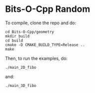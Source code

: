 # Bits-O-Cpp Random

To compile, clone the repo and do:

```console
cd Bits-O-Cpp/geometry
mkdir build
cd build
cmake -D CMAKE_BUILD_TYPE=Release ..
make
```

Then, to run the examples, do:
```console
./main_2D_fibo
```

and:

```console
./main_3D_fibo
```

